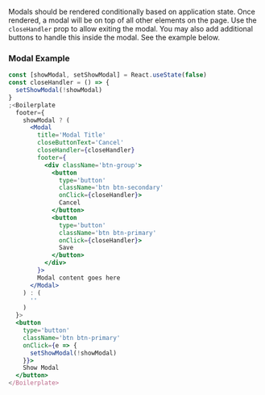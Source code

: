 Modals should be rendered conditionally based on application state. Once rendered, a modal will be on top of all other elements on the page. Use the `closeHandler` prop to allow exiting the modal. You may also add additional buttons to handle this inside the modal. See the example below.

### Modal Example

```jsx
const [showModal, setShowModal] = React.useState(false)
const closeHandler = () => {
  setShowModal(!showModal)
}
;<Boilerplate
  footer={
    showModal ? (
      <Modal
        title='Modal Title'
        closeButtonText='Cancel'
        closeHandler={closeHandler}
        footer={
          <div className='btn-group'>
            <button
              type='button'
              className='btn btn-secondary'
              onClick={closeHandler}>
              Cancel
            </button>
            <button
              type='button'
              className='btn btn-primary'
              onClick={closeHandler}>
              Save
            </button>
          </div>
        }>
        Modal content goes here
      </Modal>
    ) : (
      ''
    )
  }>
  <button
    type='button'
    className='btn btn-primary'
    onClick={e => {
      setShowModal(!showModal)
    }}>
    Show Modal
  </button>
</Boilerplate>
```
